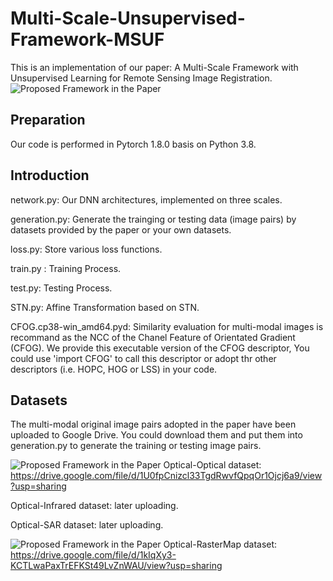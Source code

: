 # Multi-Scale-Unsupervised-Framework-MSUF
This is an implementation of our paper: A Multi-Scale Framework with Unsupervised Learning for Remote Sensing Image Registration.
![Proposed Framework in the Paper](https://github.com/yeyuanxin110/Multi-Scale-Unsupervised-Framework-MSUF/blob/main/MSUF.png)
## Preparation
Our code is performed in Pytorch 1.8.0 basis on Python 3.8.
## Introduction
network.py: Our DNN architectures, implemented on three scales.

generation.py:  Generate the trainging or testing data (image pairs) by datasets provided by the paper or your own datasets.

loss.py: Store various loss functions.

train.py : Training Process.

test.py: Testing Process.

STN.py: Affine Transformation based on STN.

CFOG.cp38-win_amd64.pyd: Similarity evaluation for multi-modal images is recommand as the NCC of the Chanel Feature of Orientated Gradient (CFOG). We provide this executable version of the CFOG descriptor, You could use 'import CFOG' to call this descriptor or adopt thr other descriptors (i.e. HOPC, HOG or LSS) in your code.
## Datasets
The multi-modal original image pairs adopted in the paper have been uploaded to Google Drive. You could download them and put them into generation.py to generate the training or testing image pairs.

![Proposed Framework in the Paper](https://github.com/yeyuanxin110/Multi-Scale-Unsupervised-Framework-MSUF/blob/main/Optical-Optical.png)
Optical-Optical dataset: https://drive.google.com/file/d/1U0fpCnizcl33TgdRwvfQpqOr1Ojcj6a9/view?usp=sharing

Optical-Infrared dataset: later uploading.

Optical-SAR dataset: later uploading.

![Proposed Framework in the Paper](https://github.com/yeyuanxin110/Multi-Scale-Unsupervised-Framework-MSUF/blob/main/Optical-Map.png)
Optical-RasterMap dataset: https://drive.google.com/file/d/1kIqXy3-KCTLwaPaxTrEFKSt49LvZnWAU/view?usp=sharing
